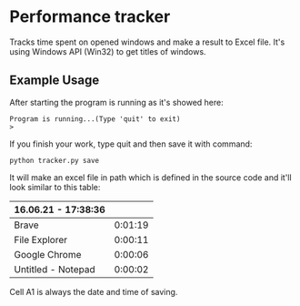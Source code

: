 # Performance tracker

Tracks time spent on opened windows and make a result to Excel file. It's using Windows API (Win32) to get titles of windows. 

## Example Usage

After starting the program is running as it's showed here:
```
Program is running...(Type 'quit' to exit)
> 
```
If you finish your work, type quit and then save it with command:
```
python tracker.py save
```
It will make an excel file in path which is defined in the source code and it'll look similar to this table:

| 16.06.21 - 17:38:36  |  |
| ------------- | ------------- |
| Brave  | 0:01:19  |
| File Explorer  | 0:00:11  |
| Google Chrome  | 0:00:06  |
| Untitled - Notepad  | 0:00:02  |

Cell A1 is always the date and time of saving.


